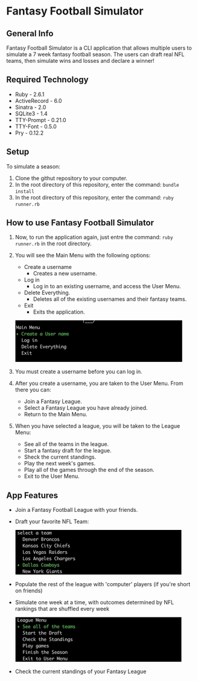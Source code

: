 # Fantasy Football Simulator

## General Info

Fantasy Football Simulator is a CLI application that allows multiple users to simulate a 7 week fantasy football season.  The users can draft real NFL teams, then simulate wins and losses and declare a winner!

## Required Technology

- Ruby - 2.6.1
- ActiveRecord - 6.0
- Sinatra - 2.0
- SQLite3 - 1.4
- TTY-Prompt - 0.21.0
- TTY-Font - 0.5.0
- Pry - 0.12.2

## Setup

To simulate a season:

1. Clone the githut repository to your computer.
2. In the root directory of this repository, enter the command: `bundle install`
3. In the root directory of this repository, enter the command: `ruby runner.rb`

## How to use Fantasy Football Simulator

1. Now, to run the application again, just entre the command: `ruby runner.rb` in the root directory.
1. You will see the Main Menu with the following options:
   - Create a username
     - Creates a new username.
   - Log in
     - Log in to an existing username, and access the User Menu.
   - Delete Everything.
     - Deletes all of the existing usernames and their fantasy teams.
   - Exit
     - Exits the application.

    ![](Welcome_menu.gif)

1. You must create a username before you can log in.
1. After you create a username, you are taken to the User Menu.  From there you can:
   - Join a Fantasy League.
   - Select a Fantasy League you have already joined.
   - Return to the Main Menu.
1. When you have selected a league, you will be taken to the League Menu:
   - See all of the teams in the league.
   - Start a fantasy draft for the league.
   - Sheck the current standings.
   - Play the next week's games.
   - Play all of the games through the end of the season.
   - Exit to the User Menu.

## App Features

 - Join a Fantasy Football League with your friends.
 - Draft your favorite NFL Team:

      ![](Draft_team.gif)

 - Populate the rest of the league with 'computer' players (if you're short on friends)


 - Simulate one week at a time, with outcomes determined by NFL rankings that are shuffled every week

      ![](League_menu.gif)
 
 - Check the current standings of your Fantasy League